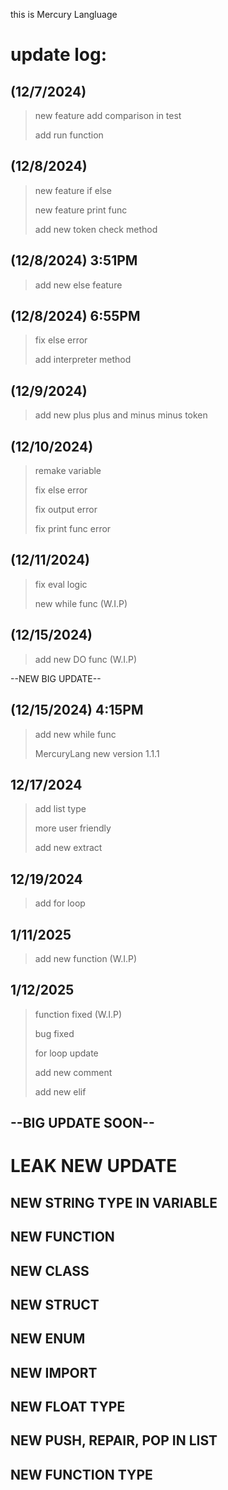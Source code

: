 this is Mercury Langluage
# update log:
## (12/7/2024)
> new feature add comparison in test
> 
> add run function
> 
## (12/8/2024)
> new feature if else
>
> new feature print func
>
> add new token check method
## (12/8/2024) 3:51PM
> add new else feature
>
## (12/8/2024) 6:55PM
> fix else error
>
>  add interpreter method
>
## (12/9/2024)
> add new plus plus and minus minus token

## (12/10/2024)
> remake variable
>
> fix else error
> 
> fix output error
>
> fix print func error
## (12/11/2024)
> fix eval logic
> 
> new while func (W.I.P)
## (12/15/2024)
> add new DO func (W.I.P)

--NEW BIG UPDATE--
## (12/15/2024) 4:15PM
> add new while func
>
> MercuryLang new version 1.1.1
## 12/17/2024
> add list type
>
> more user friendly
>
> add new extract
## 12/19/2024
> add for loop
## 1/11/2025
> add new function (W.I.P)
## 1/12/2025
> function fixed (W.I.P)
> 
> bug fixed
>
> for loop update
>
> add new comment
> 
> add new elif
>
## --BIG UPDATE SOON--
# LEAK NEW UPDATE
## NEW STRING TYPE IN VARIABLE
## NEW FUNCTION
## NEW CLASS
## NEW STRUCT
## NEW ENUM
## NEW IMPORT
## NEW FLOAT TYPE
## NEW PUSH, REPAIR, POP IN LIST
## NEW FUNCTION TYPE
